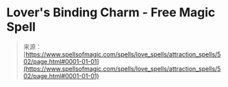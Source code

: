 <!--yml

category: 未分类

date: 2024-06-12 18:33:18

-->

# Lover's Binding Charm - Free Magic Spell

> 来源：[https://www.spellsofmagic.com/spells/love_spells/attraction_spells/502/page.html#0001-01-01](https://www.spellsofmagic.com/spells/love_spells/attraction_spells/502/page.html#0001-01-01)
